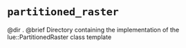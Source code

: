 # `partitioned_raster`

@dir .
@brief Directory containing the implementation of the lue::PartitionedRaster class template
